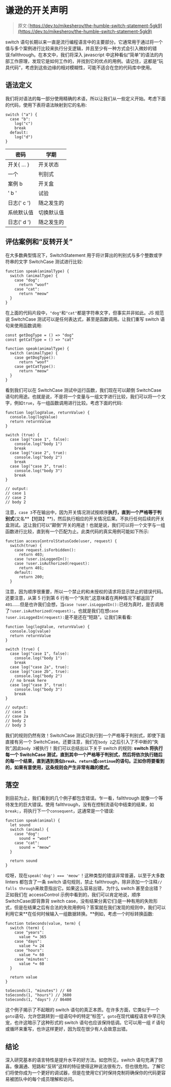 # 谦逊的开关声明

> 原文:[https://dev.to/mikesherov/the-humble-switch-statement-5gk9](https://dev.to/mikesherov/the-humble-switch-statement-5gk9)

switch 语句长期以来一直是流行编程语言中的主要部分。它通常用于通过将一个值与多个案例进行比较来执行分支逻辑，并且至少有一种方式会引入微妙的错误:fallthrough。在本文中，我们将深入 javascript 中这种看似“简单”的语法的内部工作原理，发现它是如何工作的，并找到它的优点的用例。请记住，这都是“玩具代码”，考虑到这些边缘的相对模糊性，可能不适合在您的代码库中使用。

## [](#syntax-definitions)语法定义

我们将对语法的每一部分使用精确的术语，所以让我们从一些定义开始。考虑下面的代码，使用下表将语法映射到它的名称:

```
switch ("a") {
  case "b":
    log("c")
    break
  default:
    log("d")
} 
```

| 密码 | 学期 |
| --- | --- |
| 开关{ … } | 开关状态 |
| 一个 | 判别式 |
| 案例 b | 开关盒 |
| ' b ' | 试验 |
| 日志(' c ') | 随之发生的 |
| 系统默认值 | 切换默认值 |
| 日志(' d ') | 随之发生的 |

## [](#evaluating-cases-and-the-inverted-switch)评估案例和“反转开关”

在大多数典型情况下，SwitchStatement 用于将计算出的判别式与多个整数或字符串的文字 SwitchCase 测试进行比较:

```
function speak(animalType) {
  switch (animalType) {
    case "dog":
      return "woof"
    case "cat":
      return "meow"
  }
} 
```

在上面的代码片段中，`"dog"`和`"cat"`都是字符串文字，但事实并非如此。JS 规范说 SwitchCase 测试可以是任何表达式，甚至是函数调用。让我们重写 switch 语句来使用函数调用:

```
const getDogType = () => "dog"
const getCatType = () => "cat"

function speak(animalType) {
  switch (animalType) {
    case getDogType():
      return "woof"
    case getCatType():
      return "meow"
  }
} 
```

看到我们可以在 SwitchCase 测试中运行函数，我们现在可以颠倒 SwitchCase 语句的用途。也就是说，不是将一个变量与一组文字进行比较，我们可以将一个文字，例如`true`，与一组函数调用进行比较。考虑下面的代码:

```
function log(logValue, returnValue) {
  console.log(logValue)
  return returnValue
}

switch (true) {
  case log("case 1", false):
    console.log("body 1")
    break
  case log("case 2", true):
    console.log("body 2")
    break
  case log("case 3", true):
    console.log("body 3")
    break
}

// output:
// case 1
// case 2
// body 2 
```

注意，`case 3`不在输出中，因为开关情况测试按顺序**执行，直到一个严格等于判别式**(又名**【短路】**)，然后执行相应的开关情况后果。不执行任何后续的开关盒测试。这让我们可以“颠倒”开关的用途！也就是说，我们可以将一个文字与一组函数进行比较，直到有一个匹配为止。此类代码的真实用例可能如下所示:

```
function accessControlStatusCode(user, request) {
  switch(true) {
    case request.isForbidden():
      return 403;
    case !user.isLoggedIn():
    case !user.isAuthorized(request):
      return 401;
    default:
      return 200;
  } 
```

注意，因为顺序很重要，所以一个禁止的和未授权的请求将显示禁止的错误代码。还要注意，从第 5 行到第 6 行有一个“失败”,这意味着在两种情况下都返回了`401`……但是也许我们会想，当`case !user.isLoggedIn():`已经为真时，是否调用了`!user.isAuthorized(request):`。也就是我们在想`case !user.isLoggedIn(request):`是不是还在“短路”。让我们来看看:

```
function log(logValue, returnValue) {
  console.log(value)
  return returnValue
}

switch (true) {
  case log("case 1", false):
    console.log("body 1")
    break
  case log("case 2a", true):
  case log("case 2b", true):
    console.log("body 2")
  // no break here
  case log("case 3", true):
    console.log("body 3")
    break
}

// output:
// case 1
// case 2a
// body 2
// body 3 
```

我们的规则仍然有效！SwitchCase 测试只执行到一个严格等于判别式，即使下面直接有另一个 SwitchCase。还要注意，我们在`body 2`之后引入了不中断的“失败”,因此`body 3`被执行！我们可以总结出以下关于 switch 的规则: **switch 将执行每一个 SwitchCase 测试，直到其中一个严格等于判别式，然后将依次执行随后的每一个结果，直到遇到类似`break`、`return`或`continue`的语句。正如你将要看到的，如果有意使用，这条规则会产生非常有趣的模式。**

## [](#fallthrough)落空

到目前为止，我们看到的几个例子都包含错误。乍一看，fallthrough 就像一个等待发生的巨大错误。使用 fallthrough，没有在控制流语句中结束的结果，如`break;`，将执行下一个`consequent`，这通常是一个错误:

```
function speak(animal) {
  let sound
  switch (animal) {
    case "dog":
      sound = "woof"
    case "cat":
      sound = "meow"
  }

  return sound
} 
```

哎呀，现在`speak('dog') === 'meow'`！这种类型的错误非常普遍，以至于大多数 linters 都包含了一条 switch 语句规则，禁止 fallthrough，除非添加一个注释`// falls through`来故意指出它。如果这么容易出错，为什么 switch 甚至会出错？正如我们在 accessControl 示例中看到的，我们可以肯定地说，顺序 SwitchCase(即背靠背 switch case，没有结果分离它们)是一种有用的失败形式，但是在结果之后有合法的失败用例吗？答案就在我们发现的规则中，我们可以利用它来**在任何时候输入一组数据转换。**例如，考虑一个时标转换函数:

```
function toSeconds(value, term) {
  switch (term) {
    case "years":
      value *= 365
    case "days":
      value *= 24
    case "hours":
      value *= 60
    case "minutes":
      value *= 60
  }

  return value
}

toSeconds(1, "minutes") // 60
toSeconds(1, "hours") // 3600
toSeconds(1, "days") // 86400 
```

这个例子揭示了不起眼的 switch 语句的真正本质。在许多方面，它类似于一个`goto`语句，允许您跳转到一组语句中的特定“标签”。`goto`在现代编程语言中早已失宠，也许这暗示了这种形式的 switch 语句也应该保持低调。它可以用一组 if 语句或循环来重写，也许这样更好，因为现在很少有人会故意出错。

## [](#conclusion)结论

深入研究基本的语言特性是提升水平的好方法。如您所见，switch 语句充满了惊喜。像漏通、短路和“反转”这样的特征使得这种说法很有力，但也很危险。了解它们将使你成为一个更好的调试器，但是在使用它们时保持克制将确保你的代码更容易被团队中的每个成员理解和访问。
